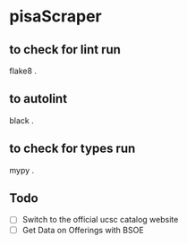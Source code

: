 # pisaScraper

## to check for lint run 
flake8 .

## to autolint
black .

## to check for types run 
mypy .

## Todo
- [ ] Switch to the official ucsc catalog website 
- [ ] Get Data on Offerings with BSOE